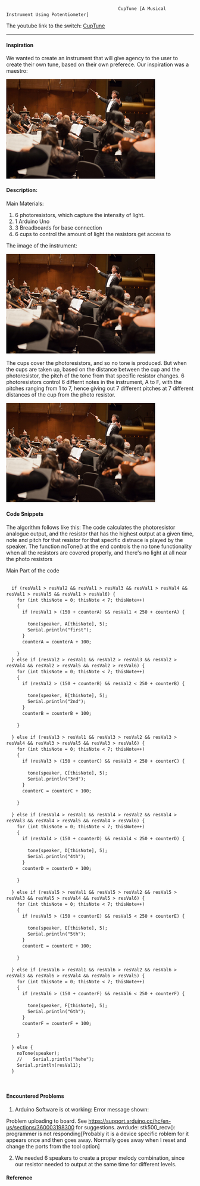 



                                              CupTune [A Musical Instrument Using Potentiometer]
                                                  
                                                  
The youtube link to the switch: [CupTune]()

***     

#### Inspiration 
We wanted to create an instrument that will give agency to the user to create their own tune, based on their own preferece. Our inspiration was a maestro: 


<img style="float:middle;"  src="https://github.com/maishahoq/Intro-to-IM/blob/main/Assignment/Assignment10/maestro.jpg" width="400"  />  


#### Description: 

Main Materials: 

1. 6 photoresistors, which capture the intensity of light.
2. 1 Arduino Uno
3. 3 Breadboards for base connection
4. 6 cups to control the amount of light the resistors get access to

The image of the instrument:

<img style="float:center;"  src="https://github.com/maishahoq/Intro-to-IM/blob/main/Assignment/Assignment10/maestro.jpg" width="400"  />  

The cups cover the photoresistors, and so no tone is produced. But when the cups are taken up, based on the distance between the cup and the photoresistor, the pitch of the tone from that specific resistor changes.
6 photoresistors control 6 differnt notes in the instrument, A to F, with the pitches ranging from 1 to 7, hence giving out 7 different pitches at 7 different distances of the cup from the photo resistor. 

<img style="float:center;"  src="https://github.com/maishahoq/Intro-to-IM/blob/main/Assignment/Assignment10/maestro.jpg" width="400"  />  



#### Code Snippets

The algorithm follows like this: The code calculates the photoresistor analogue output, and the resistor that has the highest output at a given time, note and pitch for that resistor for that specific distnace is played by the speaker.
The function noTone() at the end controls the no tone functionality when all the resistors are covered properly, and there's no light at all near the photo resistors

Main Part of the code
```````````````````````````````````````````````

  if (resVal1 > resVal2 && resVal1 > resVal3 && resVal1 > resVal4 && resVal1 > resVal5 && resVal1 > resVal6) {
    for (int thisNote = 0; thisNote < 7; thisNote++)
    {
      if (resVal1 > (150 + counterA) && resVal1 < 250 + counterA) {

        tone(speaker, A[thisNote], 5);
        Serial.println("first");
      }
      counterA = counterA + 100;

    }
  } else if (resVal2 > resVal1 && resVal2 > resVal3 && resVal2 > resVal4 && resVal2 > resVal5 && resVal2 > resVal6) {
    for (int thisNote = 0; thisNote < 7; thisNote++)
    {
      if (resVal2 > (150 + counterB) && resVal2 < 250 + counterB) {

        tone(speaker, B[thisNote], 5);
        Serial.println("2nd");
      }
      counterB = counterB + 100;

    }

  } else if (resVal3 > resVal1 && resVal3 > resVal2 && resVal3 > resVal4 && resVal3 > resVal5 && resVal3 > resVal6) {
    for (int thisNote = 0; thisNote < 7; thisNote++)
    {
      if (resVal3 > (150 + counterC) && resVal3 < 250 + counterC) {

        tone(speaker, C[thisNote], 5);
        Serial.println("3rd");
      }
      counterC = counterC + 100;

    }

  } else if (resVal4 > resVal1 && resVal4 > resVal2 && resVal4 > resVal3 && resVal4 > resVal5 && resVal4 > resVal6) {
    for (int thisNote = 0; thisNote < 7; thisNote++)
    {
      if (resVal4 > (150 + counterD) && resVal4 < 250 + counterD) {

        tone(speaker, D[thisNote], 5);
        Serial.println("4th");
      }
      counterD = counterD + 100;

    }

  } else if (resVal5 > resVal1 && resVal5 > resVal2 && resVal5 > resVal3 && resVal5 > resVal4 && resVal5 > resVal6) {
    for (int thisNote = 0; thisNote < 7; thisNote++)
    {
      if (resVal5 > (150 + counterE) && resVal5 < 250 + counterE) {

        tone(speaker, E[thisNote], 5);
        Serial.println("5th");
      }
      counterE = counterE + 100;

    }

  } else if (resVal6 > resVal1 && resVal6 > resVal2 && resVal6 > resVal3 && resVal6 > resVal4 && resVal6 > resVal5) {
    for (int thisNote = 0; thisNote < 7; thisNote++)
    {
      if (resVal6 > (150 + counterF) && resVal6 < 250 + counterF) {

        tone(speaker, F[thisNote], 5);
        Serial.println("6th");
      }
      counterF = counterF + 100;

    }

  } else {
    noTone(speaker);
    //    Serial.println("hehe");
    Serial.println(resVal1);
  }



```````````````````````````````````````````````

#### Encountered Problems

1. Arduino Software is ot working: Error message shown: 

Problem uploading to board.  See https://support.arduino.cc/hc/en-us/sections/360003198300 for suggestions.
avrdude: stk500_recv(): programmer is not responding[Probably it is a device specific roblem for it appears once and then goes away. Normally goes away when I reset and change the ports from the tool option]

2. We needed 6 speakers to create a proper melody combination, since our resistor needed to output at the same time for different levels.


#### Reference


